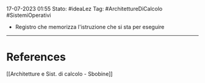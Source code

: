 17-07-2023 01:55
Stato: #ideaLez 
Tag: #ArchitettureDiCalcolo #SistemiOperativi

- Registro che memorizza l'istruzione che si sta per eseguire

---
# References 
[[Architetture e Sist. di calcolo - Sbobine]]
